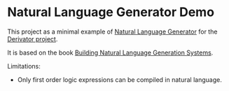 # Natural Language Generator Demo

This project as a minimal example of [Natural Language Generator](https://en.wikipedia.org/wiki/Natural_language_generation) for the [Derivator project](https://allofphysicsgraph.github.io/derivator/).

It is based on the book [Building Natural Language Generation Systems](https://www.cambridge.org/core/books/building-natural-language-generation-systems/0AE70C709A9BFBDC80B349B2D22A78CD).

Limitations:

* Only first order logic expressions can be compiled in natural language.
